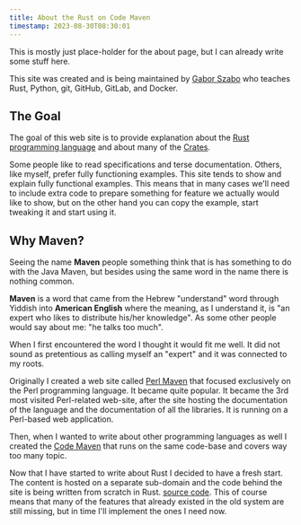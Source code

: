 ```yaml
---
title: About the Rust on Code Maven
timestamp: 2023-08-30T08:30:01
---
```


This is mostly just place-holder for the about page, but I can already write some stuff here.

This site was created and is being maintained by [Gabor Szabo](https://szabgab.com/) who teaches Rust, Python, git, GitHub, GitLab, and Docker.

## The Goal

The goal of this web site is to provide explanation about the [Rust programming language](https://www.rust-lang.org/) and about
many of the [Crates](https://crates.io/).

Some people like to read specifications and terse documentation. Others, like myself, prefer fully functioning examples.
This site tends to show and explain fully functional examples. This means that in many cases we'll need to include extra
code to prepare something for feature we actually would like to show, but on the other hand you can copy the example,
start tweaking it and start using it.

## Why Maven?

Seeing the name **Maven** people something think that is has something to do with the
Java Maven, but besides using the same word in the name there is nothing common.


**Maven** is a word that came from the Hebrew "understand" word through Yiddish into **American English** where the meaning,
as I understand it, is "an expert who likes to distribute his/her knowledge". As some other people would say about me: "he talks too much".

When I first encountered the word I thought it would fit me well. It did not sound as pretentious as calling myself an "expert"
and it was connected to my roots.

Originally I created a web site called [Perl Maven](https://perlmaven.com/) that focused exclusively on the Perl programming language.
It became quite popular. It became the 3rd most visited Perl-related web-site, after the site hosting the documentation of the language
and the documentation of all the libraries. It is running on a Perl-based web application.

Then, when I wanted to write about other programming languages as well I created the [Code Maven](https://code-maven.com/) that runs on the same
code-base and covers way too many topic.

Now that I have started to write about Rust I decided to have a fresh start. The content is hosted on a separate sub-domain
and the code behind the site is being written from scratch in Rust. [source code](https://github.com/szabgab/code-maven.rs).
This of course means that many of the features that already existed in the old system are still missing, but in time I'll implement
the ones I need now.

